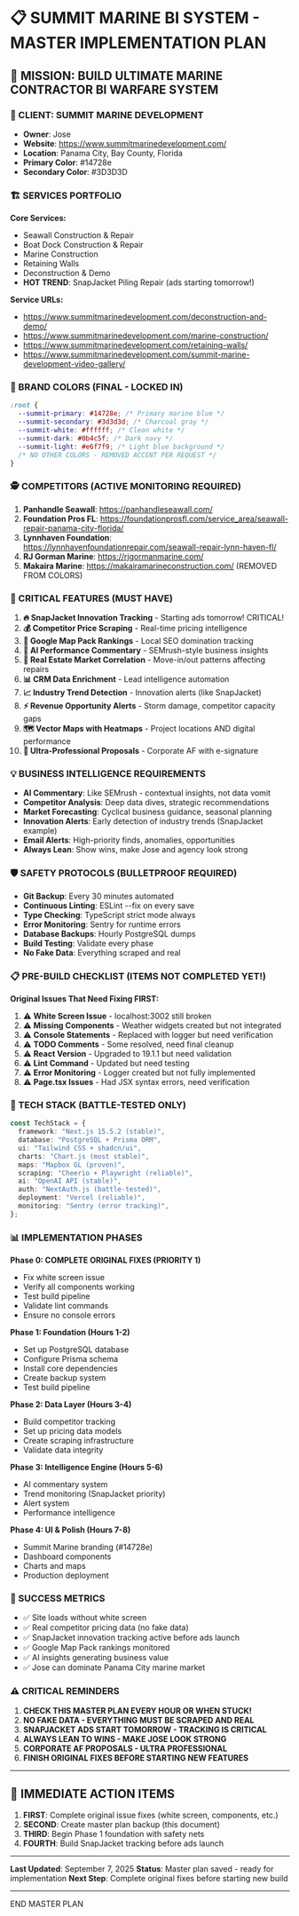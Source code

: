 # 📋 **SUMMIT MARINE BI SYSTEM - MASTER IMPLEMENTATION PLAN**

## 🎯 MISSION: BUILD ULTIMATE MARINE CONTRACTOR BI WARFARE SYSTEM

### 🏢 CLIENT: SUMMIT MARINE DEVELOPMENT

- **Owner**: Jose
- **Website**: https://www.summitmarinedevelopment.com/
- **Location**: Panama City, Bay County, Florida
- **Primary Color**: #14728e
- **Secondary Color**: #3D3D3D

### 🏗️ SERVICES PORTFOLIO

**Core Services:**

- Seawall Construction & Repair
- Boat Dock Construction & Repair
- Marine Construction
- Retaining Walls
- Deconstruction & Demo
- **HOT TREND**: SnapJacket Piling Repair (ads starting tomorrow!)

**Service URLs:**

- https://www.summitmarinedevelopment.com/deconstruction-and-demo/
- https://www.summitmarinedevelopment.com/marine-construction/
- https://www.summitmarinedevelopment.com/retaining-walls/
- https://www.summitmarinedevelopment.com/summit-marine-development-video-gallery/

### 🎨 BRAND COLORS (FINAL - LOCKED IN)

```css
:root {
  --summit-primary: #14728e; /* Primary marine blue */
  --summit-secondary: #3d3d3d; /* Charcoal gray */
  --summit-white: #ffffff; /* Clean white */
  --summit-dark: #0b4c5f; /* Dark navy */
  --summit-light: #e6f7f9; /* Light blue background */
  /* NO OTHER COLORS - REMOVED ACCENT PER REQUEST */
}
```

### 🕵️ COMPETITORS (ACTIVE MONITORING REQUIRED)

1. **Panhandle Seawall**: https://panhandleseawall.com/
2. **Foundation Pros FL**: https://foundationprosfl.com/service_area/seawall-repair-panama-city-florida/
3. **Lynnhaven Foundation**: https://lynnhavenfoundationrepair.com/seawall-repair-lynn-haven-fl/
4. **RJ Gorman Marine**: https://rjgormanmarine.com/
5. **Makaira Marine**: https://makairamarineconstruction.com/ (REMOVED FROM COLORS)

### 🚀 CRITICAL FEATURES (MUST HAVE)

1. **🔥 SnapJacket Innovation Tracking** - Starting ads tomorrow! CRITICAL!
2. **💰 Competitor Price Scraping** - Real-time pricing intelligence
3. **📍 Google Map Pack Rankings** - Local SEO domination tracking
4. **🤖 AI Performance Commentary** - SEMrush-style business insights
5. **🏡 Real Estate Market Correlation** - Move-in/out patterns affecting repairs
6. **📊 CRM Data Enrichment** - Lead intelligence automation
7. **📈 Industry Trend Detection** - Innovation alerts (like SnapJacket)
8. **⚡ Revenue Opportunity Alerts** - Storm damage, competitor capacity gaps
9. **🗺️ Vector Maps with Heatmaps** - Project locations AND digital performance
10. **📧 Ultra-Professional Proposals** - Corporate AF with e-signature

### 💡 BUSINESS INTELLIGENCE REQUIREMENTS

- **AI Commentary**: Like SEMrush - contextual insights, not data vomit
- **Competitor Analysis**: Deep data dives, strategic recommendations
- **Market Forecasting**: Cyclical business guidance, seasonal planning
- **Innovation Alerts**: Early detection of industry trends (SnapJacket example)
- **Email Alerts**: High-priority finds, anomalies, opportunities
- **Always Lean**: Show wins, make Jose and agency look strong

### 🛡️ SAFETY PROTOCOLS (BULLETPROOF REQUIRED)

- **Git Backup**: Every 30 minutes automated
- **Continuous Linting**: ESLint --fix on every save
- **Type Checking**: TypeScript strict mode always
- **Error Monitoring**: Sentry for runtime errors
- **Database Backups**: Hourly PostgreSQL dumps
- **Build Testing**: Validate every phase
- **No Fake Data**: Everything scraped and real

### 📋 PRE-BUILD CHECKLIST (ITEMS NOT COMPLETED YET!)

**Original Issues That Need Fixing FIRST:**

1. ⚠️ **White Screen Issue** - localhost:3002 still broken
2. ⚠️ **Missing Components** - Weather widgets created but not integrated
3. ⚠️ **Console Statements** - Replaced with logger but need verification
4. ⚠️ **TODO Comments** - Some resolved, need final cleanup
5. ⚠️ **React Version** - Upgraded to 19.1.1 but need validation
6. ⚠️ **Lint Command** - Updated but need testing
7. ⚠️ **Error Monitoring** - Logger created but not fully implemented
8. ⚠️ **Page.tsx Issues** - Had JSX syntax errors, need verification

### 🔧 TECH STACK (BATTLE-TESTED ONLY)

```typescript
const TechStack = {
  framework: "Next.js 15.5.2 (stable)",
  database: "PostgreSQL + Prisma ORM",
  ui: "Tailwind CSS + shadcn/ui",
  charts: "Chart.js (most stable)",
  maps: "Mapbox GL (proven)",
  scraping: "Cheerio + Playwright (reliable)",
  ai: "OpenAI API (stable)",
  auth: "NextAuth.js (battle-tested)",
  deployment: "Vercel (reliable)",
  monitoring: "Sentry (error tracking)",
};
```

### 📊 IMPLEMENTATION PHASES

**Phase 0: COMPLETE ORIGINAL FIXES (PRIORITY 1)**

- Fix white screen issue
- Verify all components working
- Test build pipeline
- Validate lint commands
- Ensure no console errors

**Phase 1: Foundation (Hours 1-2)**

- Set up PostgreSQL database
- Configure Prisma schema
- Install core dependencies
- Create backup system
- Test build pipeline

**Phase 2: Data Layer (Hours 3-4)**

- Build competitor tracking
- Set up pricing data models
- Create scraping infrastructure
- Validate data integrity

**Phase 3: Intelligence Engine (Hours 5-6)**

- AI commentary system
- Trend monitoring (SnapJacket priority)
- Alert system
- Performance intelligence

**Phase 4: UI & Polish (Hours 7-8)**

- Summit Marine branding (#14728e)
- Dashboard components
- Charts and maps
- Production deployment

### 🎯 SUCCESS METRICS

- ✅ Site loads without white screen
- ✅ Real competitor pricing data (no fake data)
- ✅ SnapJacket innovation tracking active before ads launch
- ✅ Google Map Pack rankings monitored
- ✅ AI insights generating business value
- ✅ Jose can dominate Panama City marine market

### ⚠️ CRITICAL REMINDERS

1. **CHECK THIS MASTER PLAN EVERY HOUR OR WHEN STUCK!**
2. **NO FAKE DATA - EVERYTHING MUST BE SCRAPED AND REAL**
3. **SNAPJACKET ADS START TOMORROW - TRACKING IS CRITICAL**
4. **ALWAYS LEAN TO WINS - MAKE JOSE LOOK STRONG**
5. **CORPORATE AF PROPOSALS - ULTRA PROFESSIONAL**
6. **FINISH ORIGINAL FIXES BEFORE STARTING NEW FEATURES**

---

## 🚨 IMMEDIATE ACTION ITEMS

1. **FIRST**: Complete original issue fixes (white screen, components, etc.)
2. **SECOND**: Create master plan backup (this document)
3. **THIRD**: Begin Phase 1 foundation with safety nets
4. **FOURTH**: Build SnapJacket tracking before ads launch

---

**Last Updated**: September 7, 2025
**Status**: Master plan saved - ready for implementation
**Next Step**: Complete original fixes before starting new build

---

END MASTER PLAN
